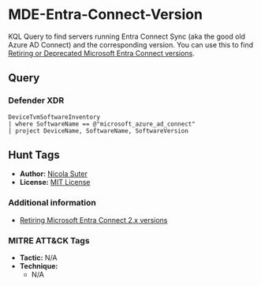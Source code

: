 # MDE-Entra-Connect-Version

KQL Query to find servers running Entra Connect Sync (aka the good old Azure AD Connect) and the corresponding version. You can use this to find [Retiring or Deprecated Microsoft Entra Connect versions](https://learn.microsoft.com/en-us/entra/identity/hybrid/connect/reference-connect-version-history#retiring-microsoft-entra-connect-2x-versions).

## Query

### Defender XDR
```kusto
DeviceTvmSoftwareInventory
| where SoftwareName == @"microsoft_azure_ad_connect"
| project DeviceName, SoftwareName, SoftwareVersion
```

## Hunt Tags

* **Author:** [Nicola Suter](https://nicolasuter.ch)
* **License:** [MIT License](https://github.com/nicolonsky/ITDR/blob/main/LICENSE)

### Additional information

* [Retiring Microsoft Entra Connect 2.x versions](https://learn.microsoft.com/en-us/entra/identity/hybrid/connect/reference-connect-version-history#retiring-microsoft-entra-connect-2x-versions)

### MITRE ATT&CK Tags

* **Tactic:** N/A
* **Technique:**
    * N/A
